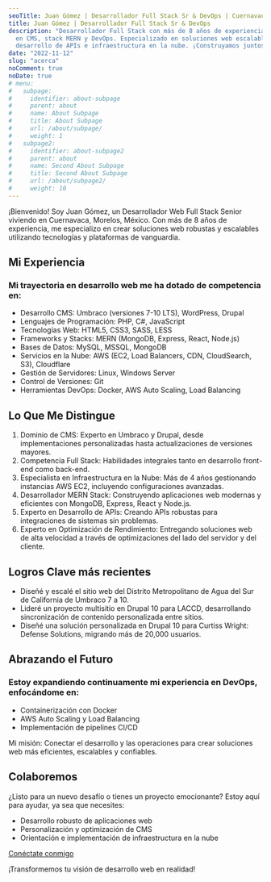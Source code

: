 ```yaml
---
seoTitle: Juan Gómez | Desarrollador Full Stack Sr & DevOps | Cuernavaca, MX
title: Juan Gómez | Desarrollador Full Stack Sr & DevOps
description: "Desarrollador Full Stack con más de 8 años de experiencia
  en CMS, stack MERN y DevOps. Especializado en soluciones web escalables,
  desarrollo de APIs e infraestructura en la nube. ¡Construyamos juntos!"
date: "2022-11-12"
slug: "acerca"
noComment: true
noDate: true
# menu:
#   subpage:
#     identifier: about-subpage
#     parent: about
#     name: About Subpage
#     title: About Subpage
#     url: /about/subpage/
#     weight: 1
#   subpage2:
#     identifier: about-subpage2
#     parent: about
#     name: Second About Subpage
#     title: Second About Subpage
#     url: /about/subpage2/
#     weight: 10
---
```


<p>¡Bienvenido! Soy Juan Gómez, un Desarrollador Web Full Stack Senior viviendo en
Cuernavaca, Morelos, México. Con más de 8 años de experiencia, me especializo
en crear soluciones web robustas y escalables utilizando tecnologías y
plataformas de vanguardia.</p>

<h2>Mi Experiencia</h2>
<h3>Mi trayectoria en desarrollo web me ha dotado de competencia en:</h3>
<ul>
  <li>Desarrollo CMS: Umbraco (versiones 7-10 LTS), WordPress, Drupal</li>
  <li>Lenguajes de Programación: PHP, C#, JavaScript</li>
  <li>Tecnologías Web: HTML5, CSS3, SASS, LESS</li>
  <li>Frameworks y Stacks: MERN (MongoDB, Express, React, Node.js)</li>
  <li>Bases de Datos: MySQL, MSSQL, MongoDB</li>
  <li>Servicios en la Nube: AWS (EC2, Load Balancers, CDN, CloudSearch, S3),
    Cloudflare</li>
  <li>Gestión de Servidores: Linux, Windows Server</li>
  <li>Control de Versiones: Git</li>
  <li>Herramientas DevOps: Docker, AWS Auto Scaling, Load Balancing</li>
</ul>

<h2>Lo Que Me Distingue</h2>
<ol>
  <li>Dominio de CMS: Experto en Umbraco y Drupal, desde implementaciones personalizadas
    hasta actualizaciones de versiones mayores.</li>
  <li>Competencia Full Stack: Habilidades integrales tanto en desarrollo front-end como
    back-end.</li>
  <li>Especialista en Infraestructura en la Nube: Más de 4 años gestionando instancias AWS EC2,
    incluyendo configuraciones avanzadas.</li>
  <li>Desarrollador MERN Stack: Construyendo aplicaciones web modernas y eficientes con
    MongoDB, Express, React y Node.js.</li>
  <li>Experto en Desarrollo de APIs: Creando APIs robustas para integraciones de sistemas
    sin problemas.</li>
  <li>Experto en Optimización de Rendimiento: Entregando soluciones web de alta velocidad
    a través de optimizaciones del lado del servidor y del cliente.</li>
</ol>

<h2>Logros Clave más recientes</h2>
<ul>
  <li>Diseñé y escalé el sitio web del Distrito Metropolitano de Agua del Sur de
    California de Umbraco 7 a 10.</li>
  <li>Lideré un proyecto multisitio en Drupal 10 para LACCD, desarrollando sincronización
    de contenido personalizada entre sitios.</li>
  <li>Diseñé una solución personalizada en Drupal 10 para Curtiss Wright: Defense
    Solutions, migrando más de 20,000 usuarios.</li>
</ul>

<h2>Abrazando el Futuro</h2>
<h3>Estoy expandiendo continuamente mi experiencia en DevOps, enfocándome en:</h3>
<ul>
  <li>Containerización con Docker</li>
  <li>AWS Auto Scaling y Load Balancing</li>
  <li>Implementación de pipelines CI/CD</li>
</ul>

<p>Mi misión: Conectar el desarrollo y las operaciones para crear soluciones web más eficientes,
  escalables y confiables.</p>

<h2>Colaboremos</h2>
<p>¿Listo para un nuevo desafío o tienes un proyecto emocionante? Estoy aquí para ayudar,
  ya sea que necesites:</p>

<ul>
  <li>Desarrollo robusto de aplicaciones web</li>
  <li>Personalización y optimización de CMS</li>
  <li>Orientación e implementación de infraestructura en la nube</li>
</ul>

<p><a href="/contact" target="_self">Conéctate conmigo</a></p>

<p>¡Transformemos tu visión de desarrollo web en realidad!</p>
